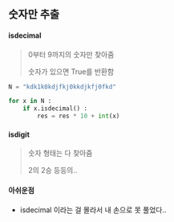 ## 숫자만 추출



#### isdecimal

> 0부터 9까지의 숫자만 찾아줌
>
> 숫자가 있으면 True를 반환함

```python
N = "kdk1k0kdjfkj0kkdjkfj0fkd"

for x in N :
    if x.isdecimal() :
        res = res * 10 + int(x)
```



#### isdigit

> 숫자 형태는 다 찾아줌
>
> 2의 2승 등등의..



#### 아쉬운점

* isdecimal 이라는 걸 몰라서 내 손으로 못 풀었다..